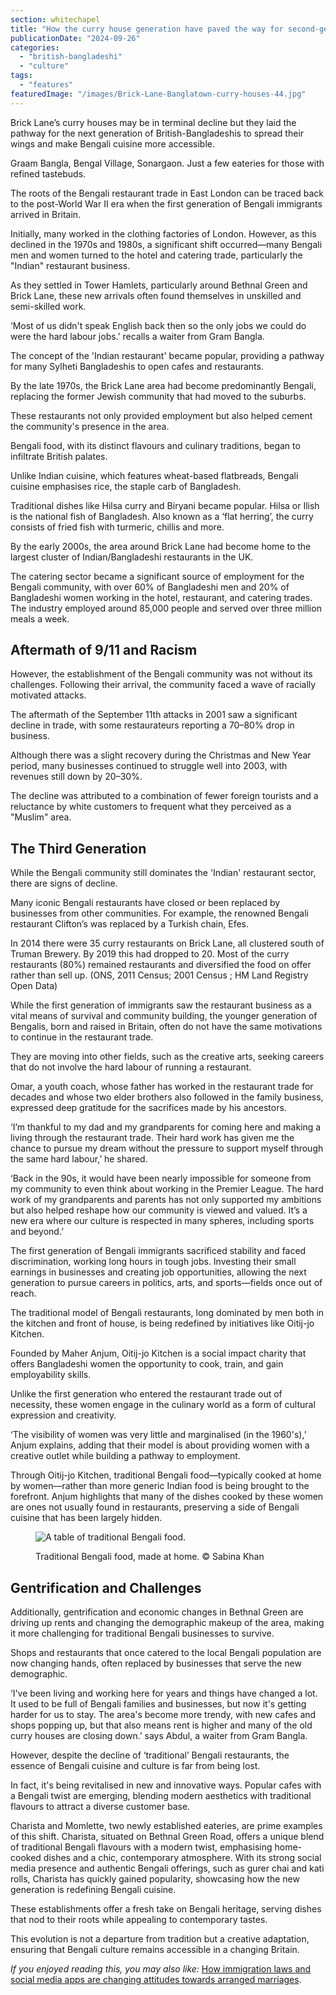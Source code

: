 ```yaml
---
section: whitechapel
title: "How the curry house generation have paved the way for second-generation British-Bangladeshis to create a ‘new-wave’ Bengali cuisine"
publicationDate: "2024-09-26"
categories: 
  - "british-bangladeshi"
  - "culture"
tags: 
  - "features"
featuredImage: "/images/Brick-Lane-Banglatown-curry-houses-44.jpg"
---
```


Brick Lane’s curry houses may be in terminal decline but they laid the pathway for the next generation of British-Bangladeshis to spread their wings and make Bengali cuisine more accessible.

Graam Bangla, Bengal Village, Sonargaon. Just a few eateries for those with refined tastebuds.

The roots of the Bengali restaurant trade in East London can be traced back to the post-World War II era when the first generation of Bengali immigrants arrived in Britain. 

Initially, many worked in the clothing factories of London. However, as this declined in the 1970s and 1980s, a significant shift occurred—many Bengali men and women turned to the hotel and catering trade, particularly the "Indian" restaurant business.

As they settled in Tower Hamlets, particularly around Bethnal Green and Brick Lane, these new arrivals often found themselves in unskilled and semi-skilled work. 

‘Most of us didn't speak English back then so the only jobs we could do were the hard labour jobs.’ recalls a waiter from Gram Bangla.

The concept of the 'Indian restaurant' became popular, providing a pathway for many Sylheti Bangladeshis to open cafes and restaurants. 

By the late 1970s, the Brick Lane area had become predominantly Bengali, replacing the former Jewish community that had moved to the suburbs. 

These restaurants not only provided employment but also helped cement the community's presence in the area. 

Bengali food, with its distinct flavours and culinary traditions, began to infiltrate British palates.

Unlike Indian cuisine, which features wheat-based flatbreads, Bengali cuisine emphasises rice, the staple carb of Bangladesh. 

Traditional dishes like Hilsa curry and Biryani became popular. Hilsa or Ilish is the national fish of Bangladesh. Also known as a ‘flat herring’, the curry consists of fried fish with turmeric, chillis and more.

By the early 2000s, the area around Brick Lane had become home to the largest cluster of Indian/Bangladeshi restaurants in the UK. 

The catering sector became a significant source of employment for the Bengali community, with over 60% of Bangladeshi men and 20% of Bangladeshi women working in the hotel, restaurant, and catering trades. The industry employed around 85,000 people and served over three million meals a week.

## Aftermath of 9/11 and Racism

However, the establishment of the Bengali community was not without its challenges. Following their arrival, the community faced a wave of racially motivated attacks. 

The aftermath of the September 11th attacks in 2001 saw a significant decline in trade, with some restaurateurs reporting a 70–80% drop in business.

Although there was a slight recovery during the Christmas and New Year period, many businesses continued to struggle well into 2003, with revenues still down by 20–30%. 

The decline was attributed to a combination of fewer foreign tourists and a reluctance by white customers to frequent what they perceived as a "Muslim" area.

## The Third Generation

While the Bengali community still dominates the 'Indian' restaurant sector, there are signs of decline. 

Many iconic Bengali restaurants have closed or been replaced by businesses from other communities. For example, the renowned Bengali restaurant Clifton’s was replaced by a Turkish chain, Efes.

In 2014 there were 35 curry restaurants on Brick Lane, all clustered south of Truman Brewery. By 2019 this had dropped to 20. Most of the curry restaurants (80%) remained restaurants and diversified the food on offer rather than sell up. (ONS, 2011 Census; 2001 Census ; HM Land Registry Open Data)

While the first generation of immigrants saw the restaurant business as a vital means of survival and community building, the younger generation of Bengalis, born and raised in Britain, often do not have the same motivations to continue in the restaurant trade. 

They are moving into other fields, such as the creative arts, seeking careers that do not involve the hard labour of running a restaurant.

Omar, a youth coach, whose father has worked in the restaurant trade for decades and whose two elder brothers also followed in the family business, expressed deep gratitude for the sacrifices made by his ancestors. 

‘I’m thankful to my dad and my grandparents for coming here and making a living through the restaurant trade. Their hard work has given me the chance to pursue my dream without the pressure to support myself through the same hard labour,’ he shared.

‘Back in the 90s, it would have been nearly impossible for someone from my community to even think about working in the Premier League. The hard work of my grandparents and parents has not only supported my ambitions but also helped reshape how our community is viewed and valued. It’s a new era where our culture is respected in many spheres, including sports and beyond.’

The first generation of Bengali immigrants sacrificed stability and faced discrimination, working long hours in tough jobs. Investing their small earnings in businesses and creating job opportunities, allowing the next generation to pursue careers in politics, arts, and sports—fields once out of reach.

The traditional model of Bengali restaurants, long dominated by men both in the kitchen and front of house, is being redefined by initiatives like Oitij-jo Kitchen. 

Founded by Maher Anjum, Oitij-jo Kitchen is a social impact charity that offers Bangladeshi women the opportunity to cook, train, and gain employability skills. 

Unlike the first generation who entered the restaurant trade out of necessity, these women engage in the culinary world as a form of cultural expression and creativity. 

‘The visibility of women was very little and marginalised (in the 1960's),’ Anjum explains, adding that their model is about providing women with a creative outlet while building a pathway to employment.

Through Oitij-jo Kitchen, traditional Bengali food—typically cooked at home by women—rather than more generic Indian food is being brought to the forefront. Anjum highlights that many of the dishes cooked by these women are ones not usually found in restaurants, preserving a side of Bengali cuisine that has been largely hidden. 

<figure>

![A table of traditional Bengali food.](/images/bengali-traditional-food-sabina-khan.jpg)

<figcaption>

Traditional Bengali food, made at home. © Sabina Khan

</figcaption>

</figure>

## Gentrification and Challenges 

Additionally, gentrification and economic changes in Bethnal Green are driving up rents and changing the demographic makeup of the area, making it more challenging for traditional Bengali businesses to survive.

Shops and restaurants that once catered to the local Bengali population are now changing hands, often replaced by businesses that serve the new demographic.

‘I've been living and working here for years and things have changed a lot. It used to be full of Bengali families and businesses, but now it's getting harder for us to stay. The area's become more trendy, with new cafes and shops popping up, but that also means rent is higher and many of the old curry houses are closing down.’ says Abdul, a waiter from Gram Bangla. 

However, despite the decline of ‘traditional’ Bengali restaurants, the essence of Bengali cuisine and culture is far from being lost.

In fact, it's being revitalised in new and innovative ways. Popular cafes with a Bengali twist are emerging, blending modern aesthetics with traditional flavours to attract a diverse customer base. 

Charista and Momlette, two newly established eateries, are prime examples of this shift. Charista, situated on Bethnal Green Road, offers a unique blend of traditional Bengali flavours with a modern twist, emphasising home-cooked dishes and a chic, contemporary atmosphere. With its strong social media presence and authentic Bengali offerings, such as gurer chai and kati rolls, Charista has quickly gained popularity, showcasing how the new generation is redefining Bengali cuisine.

These establishments offer a fresh take on Bengali heritage, serving dishes that nod to their roots while appealing to contemporary tastes. 

This evolution is not a departure from tradition but a creative adaptation, ensuring that Bengali culture remains accessible in a changing Britain.

_If you enjoyed reading this, you may also like:_ [How immigration laws and social media apps are changing attitudes towards arranged marriages](https://whitechapellondon.co.uk/second-generation-bengalis-changing-attitutes-arranged-marriages/).
